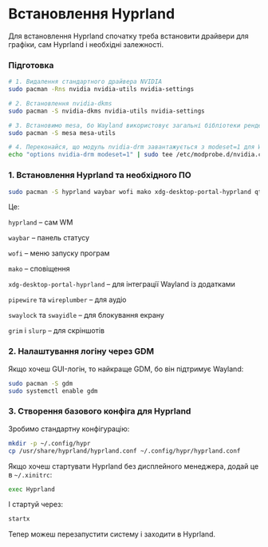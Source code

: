 # Встановлення Hyprland

Для встановлення Hyprland спочатку треба встановити драйвери для графіки, сам Hyprland і необхідні залежності.

### Підготовка

```bash
# 1. Видалення стандартного драйвера NVIDIA
sudo pacman -Rns nvidia nvidia-utils nvidia-settings

# 2. Встановлення nvidia-dkms
sudo pacman -S nvidia-dkms nvidia-utils nvidia-settings

# 3. Встановимо mesa, бо Wayland використовує загальні бібліотеки рендерингу
sudo pacman -S mesa mesa-utils

# 4. Переконайся, що модуль nvidia-drm завантажується з modeset=1 для Wayland:
echo "options nvidia-drm modeset=1" | sudo tee /etc/modprobe.d/nvidia.conf
```

### 1. Встановлення Hyprland та необхідного ПО

```bash
sudo pacman -S hyprland waybar wofi mako xdg-desktop-portal-hyprland qt5-wayland qt6-wayland pipewire pipewire-pulse wireplumber swaylock swayidle grim slurp
```

Це:

`hyprland` – сам WM

`waybar` – панель статусу

`wofi` – меню запуску програм

`mako` – сповіщення

`xdg-desktop-portal-hyprland` – для інтеграції Wayland із додатками

`pipewire` та `wireplumber` – для аудіо

`swaylock` та `swayidle` – для блокування екрану

`grim` і `slurp` – для скріншотів

### 2. Налаштування логіну через GDM

Якщо хочеш GUI-логін, то найкраще GDM, бо він підтримує Wayland:

```bash
sudo pacman -S gdm
sudo systemctl enable gdm
```

### 3. Створення базового конфіга для Hyprland

Зробимо стандартну конфігурацію:

```bash
mkdir -p ~/.config/hypr
cp /usr/share/hyprland/hyprland.conf ~/.config/hypr/hyprland.conf
```

Якщо хочеш стартувати Hyprland без дисплейного менеджера, додай це в `~/.xinitrc`:

```bash
exec Hyprland
```

І стартуй через:

```bash
startx
```

Тепер можеш перезапустити систему і заходити в Hyprland.
